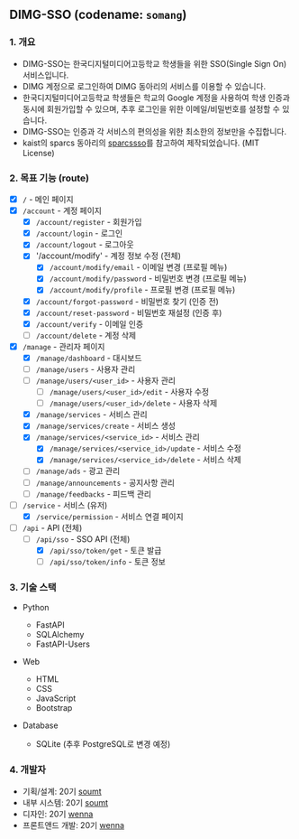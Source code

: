 
## DIMG-SSO (codename: `somang`)

### 1. 개요

- DIMG-SSO는 한국디지털미디어고등학교 학생들을 위한 SSO(Single Sign On) 서비스입니다.
- DIMG 계정으로 로그인하여 DIMG 동아리의 서비스를 이용할 수 있습니다.
- 한국디지털미디어고등학교 학생들은 학교의 Google 계정을 사용하여 학생 인증과 동시에 회원가입할 수 있으며, 추후 로그인을 위한 이메일/비밀번호를 설정할 수 있습니다.
- DIMG-SSO는 인증과 각 서비스의 편의성을 위한 최소한의 정보만을 수집합니다.
- kaist의 sparcs 동아리의 [sparcssso](https://github.com/sparcs-kaist/sparcssso)를 참고하여 제작되었습니다. (MIT License)

### 2. 목표 기능 (route)

- [x] `/` - 메인 페이지
- [x] `/account` - 계정 페이지
  - [x] `/account/register` - 회원가입
  - [x] `/account/login` - 로그인
  - [x] `/account/logout` - 로그아웃
  - [x] '/account/modify' - 계정 정보 수정 (전체)
    - [X] `/account/modify/email` - 이메일 변경 (프로필 메뉴)
    - [X] `/account/modify/password` - 비밀번호 변경 (프로필 메뉴)
    - [X] `/account/modify/profile` - 프로필 변경 (프로필 메뉴)
  - [x] `/account/forgot-password` - 비밀번호 찾기 (인증 전)
  - [x] `/account/reset-password` - 비밀번호 재설정 (인증 후)
  - [x] `/account/verify` - 이메일 인증
  - [ ] `/account/delete` - 계정 삭제
  
- [x] `/manage` - 관리자 페이지
  - [X] `/manage/dashboard` - 대시보드
  - [ ] `/manage/users` - 사용자 관리
  - [ ] `/manage/users/<user_id>` - 사용자 관리
    - [ ] `/manage/users/<user_id>/edit` - 사용자 수정
    - [ ] `/manage/users/<user_id>/delete` - 사용자 삭제
  - [x] `/manage/services` - 서비스 관리
  - [x] `/manage/services/create` - 서비스 생성
  - [x] `/manage/services/<service_id>` - 서비스 관리
    - [x] `/manage/services/<service_id>/update` - 서비스 수정
    - [x] `/manage/services/<service_id>/delete` - 서비스 삭제
  - [ ] `/manage/ads` - 광고 관리
  - [ ] `/manage/announcements` - 공지사항 관리
  - [ ] `/manage/feedbacks` - 피드백 관리

- [ ] `/service` - 서비스 (유저)
  - [X] `/service/permission` - 서비스 연결 페이지

- [ ] `/api` - API (전체)
  - [ ] `/api/sso` - SSO API (전체)
    - [X] `/api/sso/token/get` - 토큰 발급
    - [ ] `/api/sso/token/info` - 토큰 정보
  
### 3. 기술 스택

- Python
  - FastAPI
  - SQLAlchemy
  - FastAPI-Users

- Web
  - HTML
  - CSS
  - JavaScript
  - Bootstrap

- Database
  - SQLite (추후 PostgreSQL로 변경 예정)

### 4. 개발자 

- 기획/설계: 20기 [soumt](https://github.com/soumt-r)
- 내부 시스템: 20기 [soumt](https://github.com/soumt-r)
- 디자인: 20기 [wenna](https://github.com/chunzhi23)
- 프론트앤드 개발: 20기 [wenna](https://github.com/chunzhi23)
